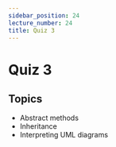 ```yaml
---
sidebar_position: 24
lecture_number: 24
title: Quiz 3
---
```


# Quiz 3

## Topics
- Abstract methods
- Inheritance
- Interpreting UML diagrams
